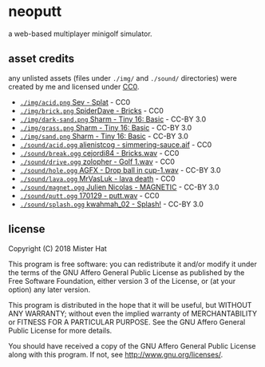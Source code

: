 # neoputt
a web-based multiplayer minigolf simulator.

## asset credits
any unlisted assets (files under `./img/` and `./sound/` directories) were
created by me and licensed under
[CC0](https://creativecommons.org/publicdomain/zero/1.0/legalcode).

* [`./img/acid.png` Sev - Splat](https://openclipart.org/detail/211412/splat) - CC0
* [`./img/brick.png` SpiderDave - Bricks](https://opengameart.org/content/bricks-tilable) - CC0
* [`./img/dark-sand.png` Sharm - Tiny 16: Basic](https://opengameart.org/content/tiny-16-basic) - CC-BY 3.0
* [`./img/grass.png` Sharm - Tiny 16: Basic](https://opengameart.org/content/tiny-16-basic) - CC-BY 3.0
* [`./img/sand.png` Sharm - Tiny 16: Basic](https://opengameart.org/content/tiny-16-basic) - CC-BY 3.0
* [`./sound/acid.ogg` alienistcog - simmering-sauce.aif](https://freesound.org/people/alienistcog/sounds/124584/) - CC0
* [`./sound/break.ogg` cejordi84 - Bricks.wav](https://freesound.org/people/cejordi84/sounds/232396/) - CC0
* [`./sound/drive.ogg` zolopher - Golf 1.wav](https://freesound.org/people/zolopher/sounds/75203/) - CC0
* [`./sound/hole.ogg` AGFX - Drop ball in cup-1.wav](https://freesound.org/people/AGFX/sounds/20428/) - CC-BY 3.0
* [`./sound/lava.ogg` MrVasLuk - lava death](https://freesound.org/people/MrVasLuk/sounds/304619/) - CC0
* [`./sound/magnet.ogg` Julien Nicolas - MAGNETIC](https://freesound.org/people/Julien%20Nicolas/sounds/133785/) - CC-BY 3.0
* [`./sound/putt.ogg` 170129 - putt.wav](https://freesound.org/people/170129/sounds/408260/) - CC0
* [`./sound/splash.ogg` kwahmah\_02 - Splash!](https://freesound.org/people/kwahmah_02/sounds/274254/) - CC-BY 3.0

## license
Copyright (C) 2018 Mister Hat

This program is free software: you can redistribute it and/or modify
it under the terms of the GNU Affero General Public License as
published by the Free Software Foundation, either version 3 of the
License, or (at your option) any later version.

This program is distributed in the hope that it will be useful,
but WITHOUT ANY WARRANTY; without even the implied warranty of
MERCHANTABILITY or FITNESS FOR A PARTICULAR PURPOSE.  See the
GNU Affero General Public License for more details.

You should have received a copy of the GNU Affero General Public License
along with this program.  If not, see http://www.gnu.org/licenses/.
